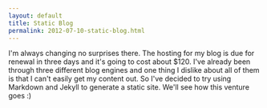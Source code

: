 ```yaml
---
layout: default
title: Static Blog
permalink: 2012-07-10-static-blog.html
---
```


I'm always changing no surprises there. The hosting for my blog is due for renewal in three days and it's going to cost about $120. I've already been through three different blog engines and one thing I dislike about all of them is that I can't easily get my content out. So I've decided to try using Markdown and Jekyll to generate a static site. We'll see how this venture goes :)